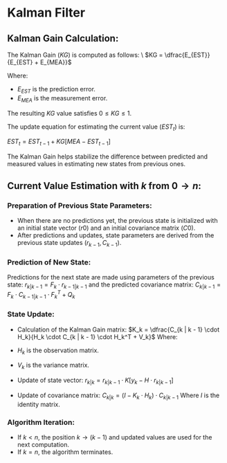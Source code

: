 # Kalman Filter
## Kalman Gain Calculation:

The Kalman Gain ($KG$) is computed as follows: \\ 
$KG = \dfrac{E_{EST}}{E_{EST} + E_{MEA}}$

Where:
- $E_{EST}$ is the prediction error.
- $E_{MEA}$ is the measurement error.

The resulting $KG$ value satisfies $0 \leq KG \leq 1$.

The update equation for estimating the current value ($EST_t$) is:

$EST_t = EST_{t - 1} + KG \left[MEA - EST_{t - 1}\right]$

The Kalman Gain helps stabilize the difference between predicted and measured values in estimating new states from previous ones.

## Current Value Estimation with $k$ from $0 \longrightarrow n$:

### Preparation of Previous State Parameters:
- When there are no predictions yet, the previous state is initialized with an initial state vector ($r0$) and an initial covariance matrix ($C0$).
- After predictions and updates, state parameters are derived from the previous state updates ($r_{k - 1}, C_{k - 1}$).

### Prediction of New State:
Predictions for the next state are made using parameters of the previous state:
$r_{k | k - 1} = F_k \cdot r_{k - 1 | k - 1}$
and the predicted covariance matrix:
$C_{k | k - 1} = F_k \cdot C_{k - 1 | k - 1} \cdot F_k^T + Q_k$

### State Update:
- Calculation of the Kalman Gain matrix:
$K_k = \dfrac{C_{k | k - 1} \cdot H_k}{H_k \cdot C_{k | k - 1} \cdot H_k^T + V_k}$
Where:
- $H_k$ is the observation matrix.
- $V_k$ is the variance matrix.

- Update of state vector:
$r_{k | k} = r_{k | k - 1} \cdot K\left[y_k - H \cdot r_{k | k - 1}\right]$

- Update of covariance matrix:
$C_{k | k} = \left(I - K_k \cdot H_k\right) \cdot C_{k | k - 1}$
Where $I$ is the identity matrix.

### Algorithm Iteration:
- If $k < n$, the position $k \longrightarrow \left(k - 1\right)$ and updated values are used for the next computation.
- If $k = n$, the algorithm terminates.
